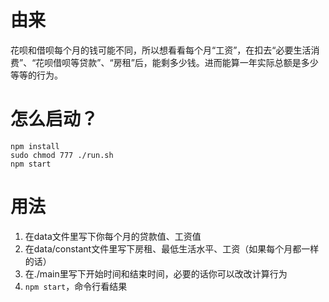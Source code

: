 # 由来
花呗和借呗每个月的钱可能不同，所以想看看每个月“工资”，在扣去“必要生活消费”、“花呗借呗等贷款”、“房租”后，能剩多少钱。进而能算一年实际总额是多少等等的行为。

# 怎么启动？
```
npm install
sudo chmod 777 ./run.sh
npm start
```

# 用法
1. 在data文件里写下你每个月的贷款值、工资值
2. 在data/constant文件里写下房租、最低生活水平、工资（如果每个月都一样的话）
3. 在./main里写下开始时间和结束时间，必要的话你可以改改计算行为
4. `npm start`，命令行看结果
